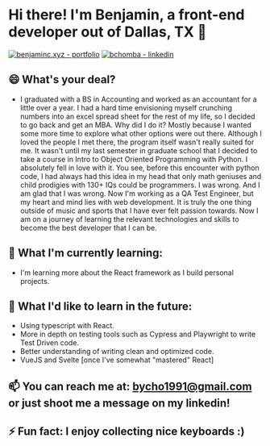 # Hi there! I'm Benjamin, a front-end developer out of Dallas, TX 👋

[![benjaminc.xyz - portfolio](https://img.shields.io/badge/benjaminc.xyz-portfolio-2ea44f?style=for-the-badge)](https://benjaminc.xyz)
[![bchomba - linkedin](https://img.shields.io/badge/bchomba-linkedin-0A66C2?style=for-the-badge)](https://www.linkedin.com/in/bchomba/)

## 😄 What's your deal?
- I graduated with a BS in Accounting and worked as an accountant for a little over a year. I had a hard time envisioning myself crunching numbers into an excel spread sheet for the rest of my life, so I decided to go back and get an MBA. Why did I do it? Mostly because I wanted some more time to explore what other options were out there. Although I loved the people I met there, the program itself wasn't really suited for me. It wasn't until my last semester in graduate school that I decided to take a course in Intro to Object Oriented Programming with Python. I absolutely fell in love with it. You see, before this encounter with python code, I had always had this idea in my head that only math geniuses and child prodigies with 130+ IQs could be programmers. I was wrong. And I am glad that I was wrong. Now I'm working as a QA Test Engineer, but my heart and mind lies with web development. It is truly the one thing outside of music and sports that I have ever felt passion towards. Now I am on a journey of learning the relevant technologies and skills to become the best developer that I can be.

## 🔭 What I'm currently learning:
- I'm learning more about the React framework as I build personal projects.

## 🌱 What I'd like to learn in the future:
- Using typescript with React.
- More in depth on testing tools such as Cypress and Playwright to write Test Driven code.
- Better understanding of writing clean and optimized code.
- VueJS and Svelte [once I've somewhat "mastered" React]

## 📫 You can reach me at: bycho1991@gmail.com or just shoot me a message on my linkedin!


## ⚡ Fun fact: I enjoy collecting nice keyboards :)

<!--
**bycho91/bycho91** is a ✨ _special_ ✨ repository because its `README.md` (this file) appears on your GitHub profile.

Here are some ideas to get you started:

- 🔭 I’m currently working on ...
- 🌱 I’m currently learning ...
- 👯 I’m looking to collaborate on ...
- 🤔 I’m looking for help with ...
- 💬 Ask me about ...
- 📫 How to reach me: ...
- 😄 Pronouns: ...
- ⚡ Fun fact: ...
-->
